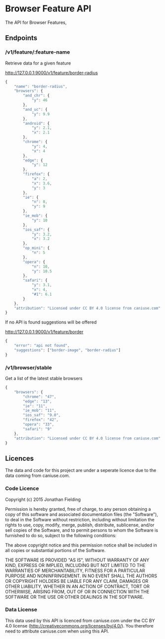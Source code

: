 # Browser Feature API

The API for Browser Features, 

## Endpoints

### /v1/feature/:feature-name

Retrieve data for a given feature

http://127.0.0.1:9000/v1/feature/border-radius

```js
{
    "name": "border-radius",
    "browsers": {
        "and_chr": {
            "y": 46
        },
        "and_uc": {
            "y": 9.9
        },
        "android": {
            "y": 2.1,
            "x": 2.1
        },
        "chrome": {
            "y": 4,
            "x": 4
        },
        "edge": {
            "y": 12
        },
        "firefox": {
            "a": 2,
            "x": 3.6,
            "y": 3
        },
        "ie": {
            "n": 8,
            "y": 9
        },
        "ie_mob": {
            "y": 10
        },
        "ios_saf": {
            "y": 3.2,
            "x": 3.2
        },
        "op_mini": {
            "n": 5
        },
        "opera": {
            "n": 10,
            "y": 10.5
        },
        "safari": {
            "y": 3.1,
            "x": 4,
            "#1": 6.1
        }
    },
    "attribution": "Licensed under CC BY 4.0 license from caniuse.com"
}

```

If no API is found suggestions will be offered

http://127.0.0.1:9000/v1/feature/border

```js
{
    "error": "api not found",
    "suggestions": ["border-image", "border-radius"]
}
```

### /v1/browser/stable

Get a list of the latest stable browsers

```js
{
    "browsers": {
        "chrome": "47",
        "edge": "13",
        "ie": "11",
        "ie_mob": "11",
        "ios_saf": "9.0",
        "firefox": "42",
        "opera": "33",
        "safari": "9"
    },
    "attribution": "Licensed under CC BY 4.0 license from caniuse.com"
}
```

## Licences

The data and code for this project are under a seperate licence due to the data coming from caniuse.com. 

### Code Licence

Copyright (c) 2015 Jonathan Fielding

Permission is hereby granted, free of charge, to any person obtaining a copy of this software and associated documentation files (the "Software"), to deal in the Software without restriction, including without limitation the rights to use, copy, modify, merge, publish, distribute, sublicense, and/or sell copies of the Software, and to permit persons to whom the Software is furnished to do so, subject to the following conditions:

The above copyright notice and this permission notice shall be included in all copies or substantial portions of the Software.

THE SOFTWARE IS PROVIDED "AS IS", WITHOUT WARRANTY OF ANY KIND, EXPRESS OR IMPLIED, INCLUDING BUT NOT LIMITED TO THE WARRANTIES OF MERCHANTABILITY, FITNESS FOR A PARTICULAR PURPOSE AND NONINFRINGEMENT. IN NO EVENT SHALL THE AUTHORS OR COPYRIGHT HOLDERS BE LIABLE FOR ANY CLAIM, DAMAGES OR OTHER LIABILITY, WHETHER IN AN ACTION OF CONTRACT, TORT OR OTHERWISE, ARISING FROM, OUT OF OR IN CONNECTION WITH THE SOFTWARE OR THE USE OR OTHER DEALINGS IN THE SOFTWARE.

### Data License

This data used by this API is licenced from caniuse.com under the CC BY 4.0 license (http://creativecommons.org/licenses/by/4.0/). You therefore
need to attribute caniuse.com when using this API.
